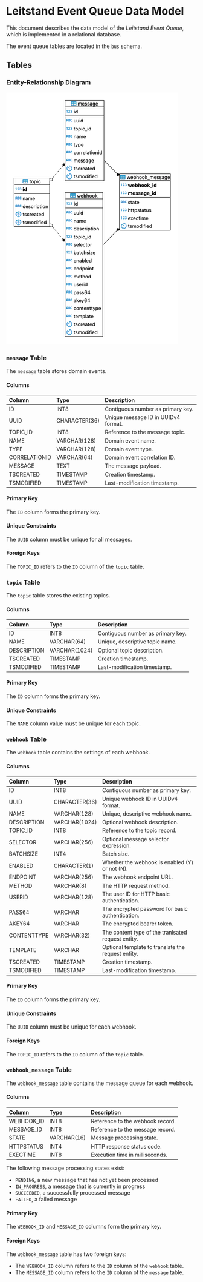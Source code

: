 # Leitstand Event Queue Data Model

This document describes the data model of the _Leitstand Event Queue_,
which is implemented in a relational database. 

The event queue tables are located in the `bus` schema.

## Tables

### Entity-Relationship Diagram

![Entity-Relationship Diagram](./assets/er-diagram.png "Entity-Relationship Diagram") 


### `message` Table
The `message` table stores domain events.

#### Columns

| Column        | Type          | Description                         |
|:--------------|:--------------|:------------------------------------|
| ID 	        | INT8          | Contiguous number as primary key.   |
| UUID          | CHARACTER(36) | Unique message ID in UUIDv4 format. |
| TOPIC_ID      | INT8          | Reference to the message topic.     |
| NAME          | VARCHAR(128)  | Domain event name.                  |
| TYPE          | VARCHAR(128)  | Domain event type.                  |
| CORRELATIONID | VARCHAR(64)   | Domain event correlation ID.        |
| MESSAGE       | TEXT          | The message payload.                |
| TSCREATED     | TIMESTAMP     | Creation timestamp.                 |
| TSMODIFIED    | TIMESTAMP     | Last-modification timestamp.        |

#### Primary Key
The `ID` column forms the primary key.

#### Unique Constraints
The `UUID` column must be unique for all messages.

#### Foreign Keys
The `TOPIC_ID` refers to the `ID` column of the `topic` table.

### `topic` Table
The `topic` table stores the existing topics.

#### Columns

| Column      | Type          | Description                       |
|:------------|:--------------|:----------------------------------|
| ID          | INT8          | Contiguous number as primary key. |
| NAME        | VARCHAR(64)   | Unique, descriptive topic name.   |
| DESCRIPTION | VARCHAR(1024) | Optional topic description.       |
| TSCREATED   | TIMESTAMP     | Creation timestamp.               |
| TSMODIFIED  | TIMESTAMP     | Last-modification timestamp.      |

#### Primary Key
The `ID` column forms the primary key.

#### Unique Constraints
The `NAME` column value must be unique for each topic.

### `webhook` Table
The `webhook` table contains the settings of each webhook.

#### Columns
| Column      | Type          | Description                                        |
|:------------|:--------------|:---------------------------------------------------|
| ID          | INT8          | Contiguous number as primary key.                  |
| UUID        | CHARACTER(36) | Unique webhook ID in UUIDv4 format.                |
| NAME        | VARCHAR(128)  | Unique, descriptive webhook name.                  |
| DESCRIPTION | VARCHAR(1024) | Optional webhook description.                      |   
| TOPIC_ID    | INT8          | Reference to the topic record.                     |
| SELECTOR    | VARCHAR(256)  | Optional message selector expression.              |
| BATCHSIZE   | INT4          | Batch size.                                        |   
| ENABLED     | CHARACTER(1)  | Whether the webhook is enabled (Y) or not (N).     |
| ENDPOINT    | VARCHAR(256)  | The webhook endpoint URL.                          |
| METHOD      | VARCHAR(8)    | The HTTP request method.                           |
| USERID      | VARCHAR(128)  | The user ID for HTTP basic authentication.         |
| PASS64      | VARCHAR       | The encrypted password for basic authentication.   |
| AKEY64      | VARCHAR       | The encrypted bearer token.                        |
| CONTENTTYPE | VARCHAR(32)   | The content type of the tranlsated request entity. |
| TEMPLATE    | VARCHAR       | Optional template to translate the request entity. |
| TSCREATED   | TIMESTAMP     | Creation timestamp.                                |
| TSMODIFIED  | TIMESTAMP     | Last-modification timestamp.                       |

#### Primary Key
The `ID` column forms the primary key.

#### Unique Constraints
The `UUID` column must be unique for each webhook.

#### Foreign Keys
The `TOPIC_ID` refers to the `ID` column of the `topic` table.

### `webhook_message` Table
The `webhook_message` table contains the message queue for each webhook.

#### Columns

| Column     | Type        | Description                      |
|:-----------|:------------|:---------------------------------|
| WEBHOOK_ID | INT8        | Reference to the webhook record. |
| MESSAGE_ID | INT8        | Reference to the message record. |
| STATE      | VARCHAR(16) | Message processing state.        |
| HTTPSTATUS | INT4        | HTTP response status code.       |
| EXECTIME   | INT8        | Execution time in milliseconds.  |

The following message processing states exist:
- `PENDING`, a new message that has not yet been processed
- `IN_PROGRESS`, a message that is currently in progress
- `SUCCEEDED`, a successfully processed message
- `FAILED`, a failed message

#### Primary Key
The `WEBHOOK_ID` and `MESSAGE_ID` columns form the primary key.

#### Foreign Keys
The `webhook_message` table has two foreign keys:
- The `WEBHOOK_ID` column refers to the `ID` column of the `webhook` table.
- The `MESSAGE_ID` column refers to the `ID` column of the `message` table.